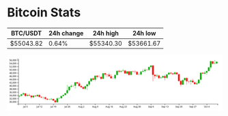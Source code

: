 # Bitcoin Stats

BTC/USDT|24h change|24h high|24h low|
|---|---|---|---|
|$55043.82|0.64%|$55340.30|$53661.67|

<img src="./chart.svg">
